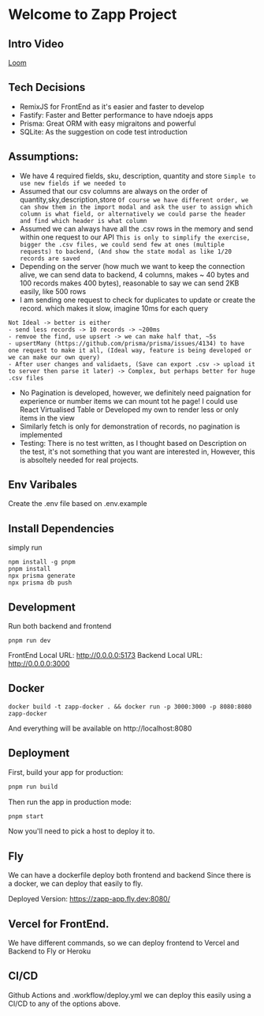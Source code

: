 # Welcome to Zapp Project

## Intro Video

[Loom](https://www.loom.com/share/9220208c26ed4d0a894a6aea3e85db7b)

## Tech Decisions

- RemixJS for FrontEnd as it's easier and faster to develop
- Fastify: Faster and Better performance to have ndoejs apps
- Prisma: Great ORM with easy migraitons and powerful
- SQLite: As the suggestion on code test introduction

## Assumptions:

- We have 4 required fields, sku, description, quantity and store
  `Simple to use new fields if we needed to`
- Assumed that our csv columns are always on the order of quantity,sky,description,store
  `Of course we have different order, we can show them in the import modal and ask the user to assign which column is what field, or alternatively we could parse the header and find which header is what column`
- Assumed we can always have all the .csv rows in the memory and send within one request to our API
  `This is only to simplify the exercise, bigger the .csv files, we could send few at ones (multiple requests) to backend, (And show the state modal as like 1/20 records are saved`
- Depending on the server (how much we want to keep the connection alive, we can send data to backend, 4 columns, makes ~ 40 bytes and 100 records makes 400 bytes), reasonable to say we can send 2KB easily, like 500 rows
- I am sending one request to check for duplicates to update or create the record. which makes it slow, imagine 10ms for each query

```500 records -> 500 find + 500 create/update -> 1000*10ms = 10s!
Not Ideal -> better is either
- send less records -> 10 records -> ~200ms
- remvoe the find, use upsert -> we can make half that, ~5s
- upsertMany (https://github.com/prisma/prisma/issues/4134) to have one request to make it all, (Ideal way, feature is being developed or we can make our own query)
- After user changes and validaets, (Save can export .csv -> upload it to server then parse it later) -> Complex, but perhaps better for huge .csv files
```

- No Pagination is developed, however, we definitely need paignation for experience or number items we can mount tot he page! I could use React Virtualised Table or Developed my own to render less or only items in the view
- Similarly fetch is only for demonstration of records, no pagination is implemented
- Testing: There is no test written, as I thought based on Description on the test, it's not something that you want are interested in, However, this is absoltely needed for real projects.

## Env Varibales

Create the .env file based on .env.example

## Install Dependencies

simply run

```
npm install -g pnpm
pnpm install
npx prisma generate
npx prisma db push
```

## Development

Run both backend and frontend

```shellscript
pnpm run dev
```

FrontEnd Local URL: http://0.0.0.0:5173
Backend Local URL: http://0.0.0.0:3000

## Docker

```
docker build -t zapp-docker . && docker run -p 3000:3000 -p 8080:8080 zapp-docker
```

And everything will be available on http://localhost:8080

## Deployment

First, build your app for production:

```sh
pnpm run build
```

Then run the app in production mode:

```sh
pnpm start
```

Now you'll need to pick a host to deploy it to.

## Fly

We can have a dockerfile deploy both frontend and backend
Since there is a docker, we can deploy that easily to fly.

Deployed Version: https://zapp-app.fly.dev:8080/

## Vercel for FrontEnd.

We have different commands, so we can deploy frontend to Vercel
and Backend to Fly or Heroku

## CI/CD

Github Actions and .workflow/deploy.yml we can deploy this easily using a CI/CD to any of the options above.

